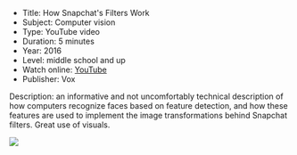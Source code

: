 * Title: How Snapchat's Filters Work
* Subject: Computer vision
* Type: YouTube video
* Duration: 5 minutes
* Year: 2016
* Level: middle school and up
* Watch online: [YouTube](https://www.youtube.com/watch?v=Pc2aJxnmzh0)
* Publisher: Vox

Description: an informative and not uncomfortably technical description of how computers recognize faces based on feature detection, and how these features are used to implement the image transformations behind Snapchat filters. Great use of visuals.

![](https://github.com/touretzkyds/ai4k12/raw/master/images/vox-snapchat.jpg)